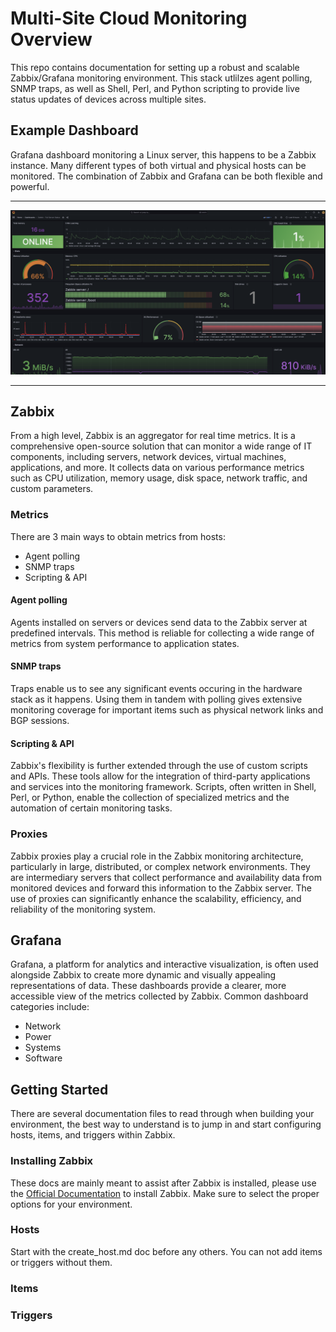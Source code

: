 # Multi-Site Cloud Monitoring Overview

This repo contains documentation for setting up a robust and scalable Zabbix/Grafana
monitoring environment. This stack utlilzes agent polling, SNMP traps, as well as Shell,
Perl, and Python scripting to provide live status updates of devices across multiple sites.

## Example Dashboard

Grafana dashboard monitoring a Linux server, this happens to be a Zabbix instance.
Many different types of both virtual and physical hosts can be monitored. The
combination of Zabbix and Grafana can be both flexible and powerful.

---

![Grafana Dashboard](./images/grafana-dash.png)

---

## Zabbix

From a high level, Zabbix is an aggregator for real time metrics. It is a comprehensive open-source
solution that can monitor a wide range of IT components, including servers, network devices, virtual machines,
applications, and more. It collects data on various performance metrics such as CPU utilization, memory usage,
disk space, network traffic, and custom parameters.

### Metrics

There are 3 main ways to obtain metrics from hosts:

- Agent polling
- SNMP traps
- Scripting & API

#### Agent polling

Agents installed on servers or devices send data to the Zabbix server at predefined intervals.
This method is reliable for collecting a wide range of metrics from system performance to application states.

#### SNMP traps

Traps enable us to see any significant events occuring in the hardware stack as it happens. Using
them in tandem with polling gives extensive monitoring coverage for important items such as
physical network links and BGP sessions.

#### Scripting & API

Zabbix's flexibility is further extended through the use of custom scripts and APIs.
These tools allow for the integration of third-party applications and services into the monitoring
framework. Scripts, often written in Shell, Perl, or Python, enable the collection of specialized metrics and
the automation of certain monitoring tasks.

### Proxies

Zabbix proxies play a crucial role in the Zabbix monitoring architecture, particularly in large, distributed, or
complex network environments. They are intermediary servers that collect performance and availability data from
monitored devices and forward this information to the Zabbix server. The use of proxies can significantly enhance
the scalability, efficiency, and reliability of the monitoring system.

## Grafana

Grafana, a platform for analytics and interactive visualization, is often used alongside Zabbix to create more
dynamic and visually appealing representations of data. These dashboards provide a clearer, more accessible view
of the metrics collected by Zabbix. Common dashboard categories include:

- Network
- Power
- Systems
- Software

## Getting Started

There are several documentation files to read through when building your environment, the best way to understand
is to jump in and start configuring hosts, items, and triggers within Zabbix.

### Installing Zabbix

These docs are mainly meant to assist after Zabbix is installed, please use the [Official Documentation](https://zabbix.com/download)
to install Zabbix. Make sure to select the proper options for your environment.

### Hosts

Start with the create_host.md doc before any others. You can not add items or triggers without them.

### Items

### Triggers
